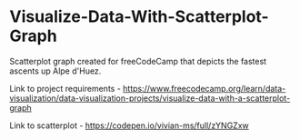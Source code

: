 # Visualize-Data-With-Scatterplot-Graph

Scatterplot graph created for freeCodeCamp that depicts the fastest ascents up Alpe d'Huez.

Link to project requirements - https://www.freecodecamp.org/learn/data-visualization/data-visualization-projects/visualize-data-with-a-scatterplot-graph

Link to scatterplot - https://codepen.io/vivian-ms/full/zYNGZxw
